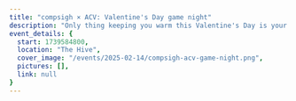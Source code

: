 ```yaml
---
title: "compsigh × ACV: Valentine's Day game night"
description: "Only thing keeping you warm this Valentine's Day is your overheating laptop? Join compsigh & ACV for game night & chocolate making THIS FRIDAY 2/14 at 6pm in the Social Hive (first floor of Harney) for snacks, games, and good vibes. We'll see you then!"
event_details: {
  start: 1739584800,
  location: "The Hive",
  cover_image: "/events/2025-02-14/compsigh-acv-game-night.png",
  pictures: [],
  link: null
}
---
```

